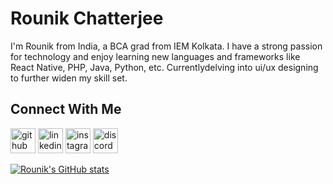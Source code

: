 # Rounik Chatterjee
I'm Rounik from India, a BCA grad from IEM Kolkata. I have a strong passion for technology and enjoy learning new languages and frameworks like React Native, PHP, Java, Python, etc. Currentlydelving into ui/ux designing to further widen my skill set.


## Connect With Me
[<img src='https://cdn.jsdelivr.net/npm/simple-icons@3.0.1/icons/github.svg' alt='github' height='40'>](https://github.com/rounikc)  [<img src='https://cdn.jsdelivr.net/npm/simple-icons@3.0.1/icons/linkedin.svg' alt='linkedin' height='40'>](https://www.linkedin.com/in/rounikchatterjee04/)  [<img src='https://cdn.jsdelivr.net/npm/simple-icons@3.0.1/icons/instagram.svg' alt='instagram' height='40'>](https://www.instagram.com/hnbix.04/)  [<img src='https://cdn.jsdelivr.net/npm/simple-icons@3.0.1/icons/discord.svg' alt='discord' height='40'>](https://discordapp.com/users/905082911869530133)  



[![Rounik's GitHub stats](https://github-readme-stats.vercel.app/api?username=rounikc)](https://github.com/anuraghazra/github-readme-stats)
